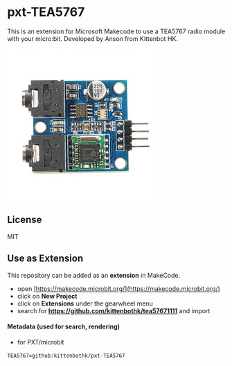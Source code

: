 # pxt-TEA5767

This is an extension for Microsoft Makecode to use a TEA5767 radio module with your micro:bit.
Developed by Anson from Kittenbot HK.

![](tea5767.jpg)

## License

MIT

## Use as Extension

This repository can be added as an **extension** in MakeCode.

* open [https://makecode.microbit.org/](https://makecode.microbit.org/)
* click on **New Project**
* click on **Extensions** under the gearwheel menu
* search for **https://github.com/kittenbothk/tea57671111** and import

#### Metadata (used for search, rendering)

* for PXT/microbit

```package
TEA5767=github:kittenbothk/pxt-TEA5767
```

